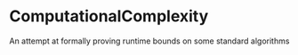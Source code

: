 # ComputationalComplexity
An attempt at formally proving runtime bounds on some standard algorithms
